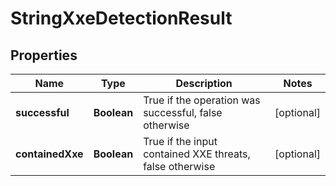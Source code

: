 
# StringXxeDetectionResult

## Properties
Name | Type | Description | Notes
------------ | ------------- | ------------- | -------------
**successful** | **Boolean** | True if the operation was successful, false otherwise |  [optional]
**containedXxe** | **Boolean** | True if the input contained XXE threats, false otherwise |  [optional]



